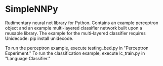 # SimpleNNPy
Rudimentary neural net library for Python. Contains an example perceptron object and an example multi-layered classifier network built upon a reusable library.
The example for the multi-layered classifier requires Unidecode: pip install unidecode.

To run the perceptron example, execute testing_bed.py in "Perceptron Experiment."
To run the classification example, execute lc_train.py in "Language Classifier."
